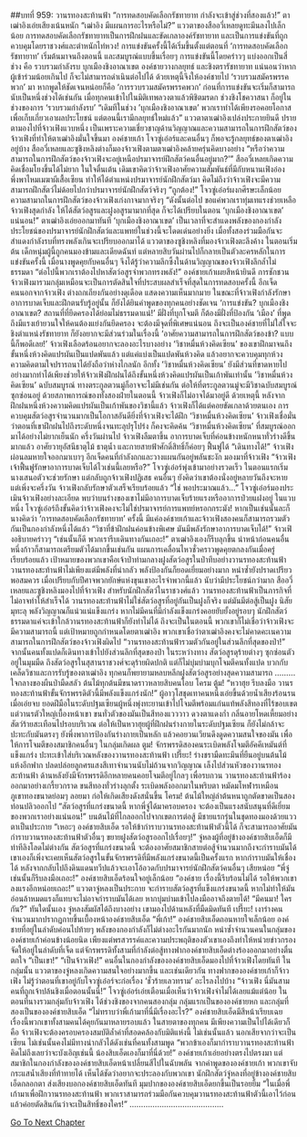 ##บทที่ 959: วานรทองสะท้านฟ้า
“การทดสอบคัดเลือกรัชทายาท กำลังจะเข้าสู่ช่วงที่สองแล้ว!”
ตาเฒ่าอิงเอ่ยเสียงเน้นหนัก
“เฒ่าอิง มีแผนการอะไรหรือไม่?”
แววตาของสืออวี่เหลยดูทะมึนลงไปเล็กน้อย
การทดสอบคัดเลือกรัชทายาทเป็นการฝึกฝนและขัดเกลาองค์รัชทายาท
และเป็นการแข่งขันที่ถูกควบคุมโดยราชวงศ์และตำหนักไท่หวง!
การแข่งขันครั้งนี้ได้เริ่มขึ้นตั้งแต่ตอนที่ ‘การทดสอบคัดเลือกรัชทายาท’ เริ่มต้นมาจนถึงตอนนี้ และสมบูรณ์แบบขึ้นเรื่อยๆ
การแข่งขันนี้โดยคร่าวๆ แบ่งออกเป็นสี่ช่วง คือ รวบรวมกำลังรบ บุกเมืองชิงอาณาเขต องค์ชายวางกลยุทธ์ และชิงตรารัชทายาท
แน่นอนว่าหากผู้เข้าร่วมน้อยเกินไป ก็จะไม่สามารถดำเนินต่อไปได้ ด้วยเหตุนี้จึงให้องค์ชายไป ‘รวบรวมสมัครพรรคพวก’ มา
หากพูดให้ชัดเจนหน่อยก็คือ ‘การรวบรวมสมัครพรรคพวก’ ก่อนที่การแข่งขันจะเริ่มก็สามารถนับเป็นหนึ่งช่วงได้เช่นกัน
เมื่อทุกคนเข้าไปในมิติเทพลวงตาแล้วพิชิตมรดก ช่วงชิงโชควาสนา ก็อยู่ในช่วงของการ ‘รวบรวมกำลังรบ’
“เดิมทีในช่วง ’บุกเมืองชิงอาณาเขต’ พวกเราทำได้เพียงรอคอยโอกาสเพื่อเก็บเกี่ยวเอาผลประโยชน์ แต่ตอนนี้เรามีกลยุทธ์ใหม่แล้ว”
แววตาตาเฒ่าอิงเปล่งประกายยินดี ปรายตามองไปที่จ้าวเฟิงแวบหนึ่ง
เป็นเพราะความเชี่ยวชาญด้านวิญญาณและความสามารถในการฝึกสัตว์ของจ้าวเฟิงที่ทำให้ตาเฒ่าอิงมั่นใจขึ้นมา
องค์ชายเก้า โจวซู่เอ๋อร์และคนอื่นๆ ก็พอจะรู้กลยุทธ์ของตาเฒ่าอิงอยู่บ้าง
สืออวี่เหลยและซูชิงหลิงต่างก็มองจ้าวเฟิงตามตาเฒ่าอิงคล้ายครุ่นคิดบางอย่าง
“หรือว่าความสามารถในการฝึกสัตว์ของจ้าวเฟิงจะอยู่เหนือปรมาจารย์ฝึกสัตว์คนอื่นอยู่มาก?’”
สืออวี่เหลยเกิดความคิดเชื่อมโยงขึ้นได้ไม่ยาก ในใจตื่นเต้น
เดิมเขาคิดว่าจ้าวเฟิงอาศัยความสัมพันธ์ที่มีกับหนานเฟิงอ๋อง พึ่งพาไหมเมฆาผีเสื้อเซียน ทำให้ได้ตำแหน่งปรมาจารย์นักฝึกสัตว์มา
คิดไม่ถึงว่าจ้าวเฟิงจะมีความสามารถฝึกสัตว์ไม่ด้อยไปกว่าปรมาจารย์นักฝึกสัตว์จริงๆ
“ถูกต้อง!”
โจวซู่เอ๋อร์ผงกศีรษะเล็กน้อย ความสามาถในการฝึกสัตว์ของจ้าวเฟิงเก่งกาจมากจริงๆ
“ดังนั้นต่อไป ขอแค่พวกเราทุ่มเทแรงช่วยเหลือจ้าวเฟิงสุดกำลัง ให้ได้สัตว์อสูรและฝูงอสูรมามากที่สุด ก็จะได้เปรียบในตอน ‘บุกเมืองชิงอาณาเขต’ แน่นอน!”
ตาเฒ่าอิงเอ่ยออกมาทันที
‘บุกเมืองชิงอาณาเขต’ เป็นเวลาที่จะสำแดงพลังของกองกำลัง
ประโยชน์ของปรมาจารย์นักฝึกสัตว์และแพทย์ในช่วงนี้จะโดดเด่นอย่างยิ่ง เมื่อทั้งสองร่วมมือกันจะสำแดงกำลังรบที่ทรงพลังเกินจะเปรียบออกมาได้
แววตาของซูชิงหลิงที่มองจ้าวเฟิงตะลึงค้าง
ในตอนเริ่มต้น เด็กหนุ่มผู้นี้ถูกคนมองข้ามและเดียดฉันท์ แต่หลายสิบวันผ่านไปก็กลายเป็นตัวละครหลักในการแข่งขันครั้งนี้
เมื่อนางพูดคุยกับคนอื่นๆ จึงได้รู้ว่าความลึกซึ้งในด้านวิญญาณของจ้าวเฟิงลึกล้ำไม่ธรรมดา
“ต่อไปนี้พวกเราต้องไปหาสัตว์อสูรจำพวกทรงพลัง!”
องค์ชายเก้าเผยสีหน้ายินดี การชักชวนจ้าวเฟิงมารวมกลุ่มเหมือนจะเป็นการตัดสินใจที่ประสบผลสำเร็จที่สุดในการทดสอบครั้งนี้
อีกเจ็ดคนนอกจากจ้าวเฟิง ต่างถกเถียงกันอย่างดุเดือด แสดงความเห็นมากมาย
ในขณะที่จ้าวเฟิงกำลังรักษาอาการบาดเจ็บและฝึกตนรับรู้อยู่นั้น ก็ยังได้ยินคำพูดของทุกคนอย่างชัดเจน
‘การแข่งขัน? บุกเมืองชิงอาณาเขต? สถานที่ที่ยึดครองได้ย่อมไม่ธรรมดาแน่!’
มีฝั่งที่บุกโจมตี ก็ต้องมีฝั่งที่ป้องกัน
‘เมือง’ ที่พูดถึงมีแรงเย้ายวนใจให้คนต้องแย่งกันยึดครอง จะต้องมีจุดที่พิเศษแน่นอน
ถึงจะเป็นองค์ชายที่ไม่ใส่ใจจะชิงตำแหน่งรัชทายาท ก็ยังอยากจะมีส่วนร่วมในเรื่องนี้
‘อาศัยความสามารถในการฝึกสัตว์ของข้า? แบบนี้ก็พอดีเลย!’
จ้าวเฟิงเลือดร้อนอยากจะลองอะไรบางอย่าง
‘วิชาหมื่นห้วงคิดเซียน’ ของเขาฝึกมาจนถึงขั้นหนึ่งห้วงคิดแปรผันเป็นแปดพันแล้ว
แต่แค่แบ่งเป็นแปดพันห้วงคิด แล้วอยากจะควบคุมทุกห้วงความคิดตามใจปรารถนาได้ยังถือว่าห่างไกลนัก
อีกทั้ง ’วิชาหมื่นห้วงคิดเซียน’ ยังมีส่วนที่ขาดหายไป อย่างมากทำได้เพียงช่วยให้จ้าวเฟิงฝึกฝนได้ถึงขั้นหนึ่งห้วงคิดแปรผันเป็นเก้าพันเท่านั้น
’วิชาหมื่นห้วงคิดเซียน’ ฉบับสมบูรณ์ ทางตระกูลตวนมู่ก็อาจจะไม่มีเช่นกัน
ต่อให้ที่ตระกูลตวนมู่จะมีวิชาฉบับสมบูรณ์ซุกซ่อนอยู่ ด้วยสภาพการณ์ของทั้งสองฝ่ายในตอนนี้ จ้าวเฟิงก็ไม่อาจได้มาอยู่ดี
ด้วยเหตุนี้ หลังจากฝึกฝนหนึ่งห้วงความคิดแปรผันเป็นเก้าพันของวิชานี้แล้ว จ้าวเฟิงก็ได้แต่คอยขัดเกลาด้วยตนเอง
การควบคุมสัตว์อสูรจำนวนมากเป็นโอกาสอันดียิ่งที่จ้าวเฟิงจะได้ฝึก ‘วิชาหมื่นห้วงคิดเซียน’
จ้าวเฟิงเชื่อมั่นว่าตอนที่เขาฝึกฝนไปถึงระดับหนึ่งจนทะลุปรุโปร่ง ก็คงจะคิดค้น ‘วิชาหมื่นห้วงคิดเซียน’ ที่สมบูรณ์ออกมาได้อย่างไม่ยากเย็นนัก
ครึ่งวันผ่านไป จ้าวเฟิงลืมตาขึ้น
อาการบาดเจ็บที่ค่อนข้างหนักหนาทั่วร่างดีขึ้นมากแล้ว อาศัยวายุอัสนีธาตุไม้ ธาตุน้ำ และกายสายฟ้าศักดิ์สิทธิ์ก็ค่อยๆ ฟื้นฟูได้
“เดินทางได้!”
จ้าวเฟิงผ่อนลมหายใจออกมาเบาๆ
อีกเจ็ดคนที่กำลังถกและวางแผนกันอยู่พลันชะงัก มองมาที่จ้าวเฟิง
“จ้าวเฟิง เจ้าฟื้นฟูรักษาอาการบาดเจ็บได้ไวเช่นนี้เลยหรือ?”
โจวซู่เอ๋อร์พุ่งเข้ามาอย่างรวดเร็ว
ในตอนแรกเริ่มนางเสนอตัวจะช่วยรักษา แต่กลับถูกจ้าวเฟิงปฏิเสธ
คนอื่นๆ ยังคิดว่าเขาต้องนั่งอยู่หลายวันถึงจะหาย
แต่เพิ่งจะครึ่งวัน จ้าวเฟิงกลับรักษาตัวเสร็จเรียบร้อยแล้ว
“ใช่ พอประมาณแล้ว…”
โจวซู่เอ๋อร์มองประเมินจ้าวเฟิงอย่างละเอียด พบว่าบนร่างของเขาไม่มีอาการบาดเจ็บร้ายแรงหรืออาการป่วยแฝงอยู่
ในแวบหนึ่ง โจวซู่เอ๋อร์ถึงขั้นคิดว่าจ้าวเฟิงคงจะไม่ใช่ปรมาจารย์การแพทย์หรอกกระมัง!
หากเป็นเช่นนั้นละก็ นางคิดว่า ‘การทดสอบคัดเลือกรัชทายาท’ ครั้งนี้ มีแค่องค์ชายเก้าและจ้าวเฟิงสองคนก็สามารถรวมตัวกันเป็นกองกำลังหนึ่งได้แล้ว
“วิชาที่ข้าฝึกฝนค่อนข้างพิเศษ มันมีพลังรักษาอาการบาดเจ็บได้!”
จ้าวเฟิงอธิบายคร่าวๆ
“เช่นนั้นก็ดี พวกเรารีบเดินทางกันเถอะ!”
ตาเฒ่าอิงเองก็รีบลุกขึ้น
นำหน้าก่อนคนอื่นหนึ่งก้าวก็สามารถเตรียมตัวได้มากขึ้นเช่นกัน
แผนการเคลื่อนไหวชั่วคราวพูดคุยตกลงกันเมื่อครู่เรียบร้อยแล้ว
เป้าหมายของพวกเขาคือเจ้าป่าท่ามกลางฝูงสัตว์อสูรในป่าทึบอย่างวานรทองสะท้านฟ้า
วานรทองสะท้านฟ้าไม่เพียงแต่มีพลังที่น่ากลัว พลังป้องกันก็ยอดเยี่ยมอย่างมาก หนำซ้ำยังปราดเปรียวพอสมควร เมื่อเปรียบกับปีศาจพวกยักษ์แห่งขุนเขาอะไรจำพวกนี้แล้ว นับว่ามีประโยชน์กว่ามาก
สืออวี่เหลยและซูชิงหลิงมองไปที่จ้าวเฟิง
สำหรับนักฝึกสัตว์ในราชวงศ์แล้ว วานรทองสะท้านฟ้าเป็นภารกิจที่ไม่อาจทำให้สำเร็จได้
วานรทองสะท้านฟ้าไม่ใช่สัตว์อสูรที่อยู่กันเป็นฝูงก็จริง แต่มันมีต่อสู้เป็นฝูง นิสัยมุทะลุ พลังวิญญาณก็แน่วแน่แข็งแกร่ง
หากไม่มีคนที่มีกำลังแข็งแกร่งคอยยับยั้งอยู่รอบๆ นักฝึกสัตว์ธรรมดาแค่จะเข้าใกล้วานรทองสะท้านฟ้าก็ยังทำไม่ได้
ถึงจะเป็นในตอนนี้ พวกเขาก็ไม่เชื่อว่าจ้าวเฟิงจะมีความสามารถนี้
แต่เป้าหมายถูกกำหนดโดยตาเฒ่าอิง พวกเขาเชื่อว่าตาเฒ่าอิงคงจะไม่คาดคะเนความสามารถในการฝึกสัตว์ของจ้าวเฟิงผิดไป
“วานรทองสะท้านฟ้ารวมตัวกันอยู่ในส่วนลึกที่สุดของป่า!”
จากนั้นคนทั้งแปดก็เดินทางเข้าไปยังส่วนลึกที่สุดของป่า
ในระหว่างทาง สัตว์อสูรดุร้ายต่างๆ ซุกซ่อนตัวอยู่ในมุมมืด
ถึงสัตว์อสูรในสุสานราชวงศ์จะดุร้ายผิดปกติ แต่ก็ไม่บุ่มบ่ามบุกโจมตีคนทั้งแปด
บวกกับเคล็ดวิชาและการรับรู้ของตาเฒ่าอิง ทุกคนก็พยายามหลบหลีกฝูงสัตว์อสูรอย่างสุดความสามารถ
………
ใจกลางของผืนป่ามืดสลัว ต้นไม้ทุกต้นมีขนาดราวหลายสิบคนโอบ
โครม ตู้ม!
“หวาฮุย รีบลงมือ วานรทองสะท้านฟ้าขั้นจักรพรรดิตัวนี้มีพลังแข็งแกร่งนัก!”
ผู้อาวุโสชุดเทาคนหนึ่งเอ่ยขึ้นด้วยน้ำเสียงร้อนรน
เมื่อเอ่ยจบ ยอดฝีมือในระดับปฐมเซียนผู้หนึ่งพุ่งทะยานเข้าไปโจมตีพร้อมแก่นแท้พลังสีทองที่ไร้ขอบเขต
แต่วานรตัวใหญ่เบื้องหน้าเขา ขนทั่วตัวของมันเป็นสีทองแวววาว ดวงตาแดงก่ำ กลิ่นอายโหดเหี้ยมอย่างสัตว์ร้ายสะเทือนไปรอบบริเวณ
ต่อให้เป็นหวาฮุยผู้ที่ฝึกฝนร่างกายในระดับปฐมเซียน ก็ยังไม่กล้าจะปะทะกับมันตรงๆ ยังพึ่งพาการป้องกันร่างกายเป็นหลัก แล้วคอยวนเวียนดึงดูดความสนใจของมัน เพื่อให้การโจมตีของสมาชิกคนอื่นๆ ในกลุ่มเกิดผล
ตูม!
จักรพรรดิสองคนระเบิดพลังโจมตีอัคคีเหมันต์ที่แข็งแกร่ง ปะทะเข้าใส่บริเวณหลังของวานรทองสะท้านฟ้า
เปรี๊ยะ!
ร่างชรามืดทะมึนที่ยืนอยู่บนต้นไม้แห้งอีกฟาก ปลดปล่อยลูกศรแสงสีเทาจำนวนนับไม่ถ้วนจากวิญญาณ เล็งไปส่วนหัวของวานรทองสะท้านฟ้า
ด้านหลังยังมีจักรพรรดิอีกหลายคนคอยโจมตีอยู่ไกลๆ เพื่อรบกวน
วานรทองสะท้านฟ้าร้องออกมาอย่างเกรี้ยวกราด ขนสีทองทั่วร่างลุกตั้ง ระเบิดพลังออกมาในพริบตา หมัดมโหฬารเหมือนภูเขาทองขนาดย่อมๆ ลอยมา ก่อให้เกิดเสียงดังสนั่นขึ้น
โครม!
ต้นไม้ใหญ่ลำต้นหนาถูกตัดขาดเป็นสองท่อนปลิวออกไป
“สัตว์อสูรที่แกร่งขนาดนี้ หากพี่จู๋ได้มาครอบครอง จะต้องเป็นแรงสนับสนุนที่ดีเยี่ยมของพวกเราอย่างแน่นอน!”
บนต้นไม้ที่ไกลออกไปจากเขตการต่อสู้ มีชายแรกรุ่นในชุดทองมองด้วยแววตาเป็นประกาย
“เหอะๆ องค์ชายสิบเอ็ด รอให้ข้ากำราบวานรทองสะท้านฟ้าตัวนี้ได้ ก็จะสามารถอาศัยมันกำราบวานรทองสะท้านฟ้าตัวอื่นๆ ขยายฝูงสัตว์อสูรออกไปเรื่อยๆ!”
จู๋หลงผู้ที่อยู่ข้างองค์ชายสิบเอ็ดก็มีท่าทีลิงโลดไม่ต่างกัน
สัตว์อสูรที่แกร่งขนาดนี้ จะต้องอาศัยสมาชิกสายต่อสู้จำนวนมากถึงจะกำราบมันได้
เขาเองก็เพิ่งจะเคยเห็นสัตว์อสูรในขั้นจักรพรรดิที่มีพลังแกร่งขนาดนี้เป็นครั้งแรก
หากกำราบมันให้เชื่องได้ หลังจากกลับไปถึงดินแดนทวีปแล้วจะเอาโอ้อวดกับปรมาจารย์นักฝึกสัตว์คนอื่นๆ เสียหน่อย
“พี่จู๋ เช่นนั้นก็รีบลงมือเถอะ!”
องค์ชายสิบเอ็ดร้อนใจอยู่เล็กน้อย
“องค์ชาย เรื่องนี้รีบร้อนไม่ได้ รอให้พวกเขาลงแรงอีกหน่อยเถอะ!”
แววตาจู๋หลงเป็นประกาย จะกำราบสัตว์อสูรที่แข็งแกร่งขนาดนี้ หากไม่ทำให้มันอ่อนล้าหมดแรงก็แทบจะไม่อาจกำราบมันได้เลย
หากบุ่มบ่ามเข้าไปลงมืออาจถึงตายได้!
“มีคนมา! ใครกัน?”
ทันใดนั้นเอง จู๋หลงสัมผัสได้ถึงบางอย่าง เขามองไปด้านหลังที่มืดมิดทันที
เปรี๊ยะ!
เงาร่างคนจำนวนมากปรากฏกายขึ้นเบื้องหน้าองค์ชายสิบเอ็ด
“พี่เก้า!”
องค์ชายสิบเอ็ดถอนหายใจเล็กน้อย
องค์ชายที่อยู่ในลำดับค่อนไปท้ายๆ พลังของกองกำลังก็ไม่ต่างอะไรกันมากนัก
หนำซ้ำจำนวนคนในกลุ่มขององค์ชายเก้าค่อนข้างน้อยนิด เพียงแต่พรสวรรค์และความประพฤติของตัวเขาเองถึงทำให้หน่วยข่าวกรองจัดให้อยู่ในลำดับที่เจ็ด
แต่จักรพรรดิทั้งสามที่กำลังต่อสู้ทางฟากองค์ชายสิบเอ็ดต่างร้องออกมาอย่างตื่นตกใจ
“เป็นเขา!”
“เป็นจ้าวเฟิง!”
คนอื่นในกองกำลังขององค์ชายสิบเอ็ดมองไปที่จ้าวเฟิงโดยทันที
ในกลุ่มนั้น แววตาของจู๋หลงเกิดความสนใจอย่างมากขึ้น
และเช่นเดียวกัน ทางฟากขององค์ชายเก้าก็จ้าวเฟิง ไม่รู้ว่าตอนที่เขาอยู่กับโจวซู่เอ๋อร์จะก่อเรื่อง ‘ชั่วร้ายเลวทราม’ อะไรลงไปบ้าง
“จ้าวเฟิง นี่มันสามคนที่ถูกเจ้าปล้นชิงเมื่อตอนนั้นนี่!”
โจวซู่เอ๋อร์เอ่ยเตือนเมื่อเห็นว่าจ้าวเฟิงจำไม่ได้เลยแม้แต่น้อย
ในตอนที่นางรวมกลุ่มกับจ้าวเฟิง ได้ช่วงชิงของจากคนสองกลุ่ม กลุ่มแรกเป็นขององค์ชายหก และกลุ่มที่สองเป็นขององค์ชายสิบเอ็ด
“ไม่ทราบว่าพี่เก้ามาที่นี่มีเรื่องอะไร?”
องค์ชายสิบเอ็ดมีสีหน้าเรียบเฉย
เรื่องนี้พวกเขาทั้งสามคนได้คุยกันมาหลายรอบแล้ว
ในสายตาของทุกคน มีเพียงความเป็นไปได้เดียวก็คือ จ้าวเฟิงจะต้องครอบครองสมบัติล้ำค่าที่สอดคล้องกับมิติแห่งนี้
ไม่เช่นนั้นแล้ว นอกเสียจากว่าจะเป็นเซียน ไม่เช่นนั้นคงไม่มีทางน่ากลัวได้ดังเช่นที่คนทั้งสามพูด
“พวกข้าเองก็มากำราบวานรทองสะท้านฟ้า คิดไม่ถึงเลยว่าจะบังเอิญเช่นนี้ น้องสิบเอ็ดเองก็มาที่นี่ด้วย!”
องค์ชายเก้าเอ่ยอย่างตรงไปตรงมา
แต่สมาชิกในกองกำลังขององค์ชายสิบเอ็ดหน้าเปลี่ยนสีไปในฉับพลัน
จากคำพูดขององค์ชายเก้า พวกเขาจับกระแสน้ำเสียงที่ท้าทายได้ เห็นได้ชัดว่าอยากจะประลองกับพวกเขา
นักฝึกสัตว์จู๋หลงที่อยู่ข้างองค์ชายสิบเอ็ดกลอกตา ส่งเสียงบอกองค์ชายสิบเอ็ดทันที
มุมปากขององค์ชายสิบเอ็ดยกขึ้นเป็นรอยยิ้ม “ในเมื่อพี่เก้ามาเพื่อฝึกวานรทองสะท้านฟ้า พวกเราสามารถร่วมมือกันควบคุมวานรทองสะท้านฟ้าตัวนี้เอาไว้ก่อน แล้วค่อยตัดสินกันว่าจะเป็นสิทธิ์ของใคร!”
…………………………………..


[Go To Next Chapter]( ./197.md)